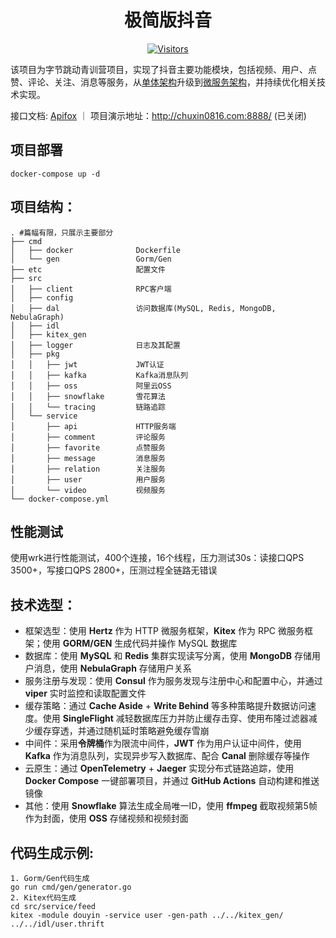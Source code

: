 <div align="center">

# 极简版抖音

[![Visitors](https://api.visitorbadge.io/api/daily?path=https://github.com/chuxin0816/douyin&label=VISITORS%20TODAY&countColor=%231758f0)](https://github.com/chuxin0816/douyin)
</div>

该项目为字节跳动青训营项目，实现了抖音主要功能模块，包括视频、用户、点赞、评论、关注、消息等服务，从[单体架构](https://github.com/chuxin0816/douyin/tree/v1)升级到[微服务架构](https://github.com/chuxin0816/douyin)，并持续优化相关技术实现。

接口文档: [Apifox](https://apifox.com/apidoc/shared-0c80e0c6-daca-4b12-96a4-01ca8c2b6cd1) ｜ 项目演示地址：http://chuxin0816.com:8888/ (已关闭)
## 项目部署
`docker-compose up -d`
## 项目结构：
```shell
. #篇幅有限，只展示主要部分
├── cmd
│   ├── docker              Dockerfile
│   └── gen                 Gorm/Gen
├── etc                     配置文件
├── src
│   ├── client              RPC客户端
│   ├── config
│   ├── dal                 访问数据库(MySQL, Redis, MongoDB, NebulaGraph)
│   ├── idl
│   ├── kitex_gen
│   ├── logger              日志及其配置
│   ├── pkg
│   │   ├── jwt             JWT认证
│   │   ├── kafka           Kafka消息队列
│   │   ├── oss             阿里云OSS
│   │   ├── snowflake       雪花算法
│   │   └── tracing         链路追踪
│   └── service
│       ├── api             HTTP服务端
│       ├── comment         评论服务
│       ├── favorite        点赞服务 
│       ├── message         消息服务
│       ├── relation        关注服务
│       ├── user            用户服务
│       └── video           视频服务
└── docker-compose.yml
```
##  性能测试
使用wrk进行性能测试，400个连接，16个线程，压力测试30s：读接口QPS 3500+，写接口QPS 2800+，压测过程全链路无错误
## 技术选型：
- 框架选型：使用 **Hertz** 作为 HTTP 微服务框架，**Kitex** 作为 RPC 微服务框架；使用 **GORM/GEN** 生成代码并操作 MySQL 数据库
- 数据库：使用 **MySQL** 和 **Redis** 集群实现读写分离，使用 **MongoDB** 存储用户消息，使用 **NebulaGraph** 存储用户关系
- 服务注册与发现：使用 **Consul** 作为服务发现与注册中心和配置中心，并通过 **viper** 实时监控和读取配置文件
- 缓存策略：通过 **Cache Aside** + **Write Behind** 等多种策略提升数据访问速度。使用 **SingleFlight** 减轻数据库压力并防止缓存击穿、使用布隆过滤器减少缓存穿透，并通过随机延时策略避免缓存雪崩
- 中间件：采用**令牌桶**作为限流中间件，**JWT** 作为用户认证中间件，使用 **Kafka** 作为消息队列，实现异步写入数据库、配合 **Canal** 删除缓存等操作
- 云原生：通过 **OpenTelemetry** + **Jaeger** 实现分布式链路追踪，使用 **Docker Compose** 一键部署项目，并通过 **GitHub Actions** 自动构建和推送镜像
- 其他：使用 **Snowflake** 算法生成全局唯一ID，使用 **ffmpeg** 截取视频第5帧作为封面，使用 **OSS** 存储视频和视频封面
## 代码生成示例:
```shell
1. Gorm/Gen代码生成
go run cmd/gen/generator.go
2. Kitex代码生成
cd src/service/feed
kitex -module douyin -service user -gen-path ../../kitex_gen/ ../../idl/user.thrift
```